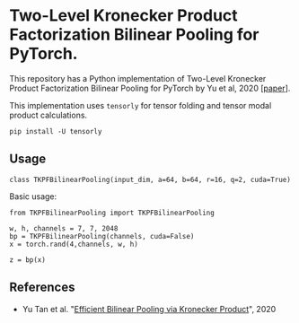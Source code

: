 # Two-Level Kronecker Product Factorization Bilinear Pooling for PyTorch.

This repository has a Python implementation of Two-Level Kronecker Product Factorization Bilinear Pooling for PyTorch by Yu et al, 2020  [[paper](https://ojs.aaai.org/index.php/AAAI/article/view/20225)].

This implementation uses `tensorly` for tensor folding and tensor modal product calculations.

`pip install -U tensorly`

## Usage

`class TKPFBilinearPooling(input_dim, a=64, b=64, r=16, q=2, cuda=True)`

Basic usage:
```
from TKPFBilinearPooling import TKPFBilinearPooling

w, h, channels = 7, 7, 2048
bp = TKPFBilinearPooling(channels, cuda=False)
x = torch.rand(4,channels, w, h)

z = bp(x)
```

## References

 - Yu Tan et al. "[Efficient Bilinear Pooling via Kronecker Product](https://ojs.aaai.org/index.php/AAAI/article/view/20225)", 2020
